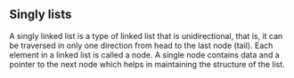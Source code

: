 ## Singly lists

A singly linked list is a type of linked list that is unidirectional,
that is, it can be traversed in only one direction from head to the last node (tail).
Each element in a linked list is called a node. 
A single node contains data and a pointer to the next node which helps in maintaining the structure of the list.

